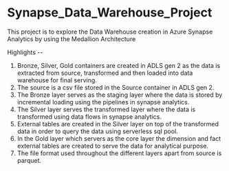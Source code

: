 # Synapse_Data_Warehouse_Project

This project is to explore the Data Warehouse creation in Azure Synapse Analytics by using the Medallion Architecture

Highlights -- 

1. Bronze, Silver, Gold containers are created in ADLS gen 2 as the data is extracted from source, transformed and then loaded into data warehouse for final serving.
2. The source is a csv file stored in the Source container in ADLS gen 2.
3. The Bronze layer serves as the staging layer where the data is stored by incremental loading using the pipelines in synapse analytics.
4. The Silver layer serves the transformed layer where the data is transformed using data flows in synapse analytics.
5. External tables are created in the Silver layer on top of the transformed data in order to query the data using serverless sql pool.
6. In the Gold layer which servers as the core layer the dimension and fact external tables are created to serve the data for analytical purpose.
7. The file format used throughout the different layers apart from source is parquet.
